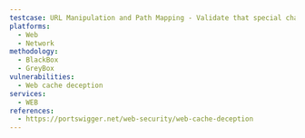 ```yaml
---
testcase: URL Manipulation and Path Mapping - Validate that special characters or encoded sequences (e.g., ;, %00, %2e%2e%2f) in URLs to the Web (HTTP/HTTPS) service do not cause discrepancies between cache and origin server, leading to unsafe caching of dynamic data
platforms: 
  - Web
  - Network
methodology: 
  - BlackBox
  - GreyBox
vulnerabilities:
  - Web cache deception
services:
  - WEB
references:
  - https://portswigger.net/web-security/web-cache-deception
---
```

